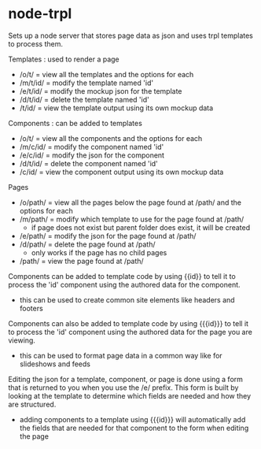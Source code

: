 node-trpl
=========

Sets up a node server that stores page data as json and uses trpl templates to process them.

Templates : used to render a page
- /o/t/ = view all the templates and the options for each
- /m/t/id/ = modify the template named 'id'
- /e/t/id/ = modify the mockup json for the template
- /d/t/id/ = delete the template named 'id'
- /t/id/ = view the template output using its own mockup data

Components : can be added to templates
- /o/t/ = view all the components and the options for each
- /m/c/id/ = modify the component named 'id'
- /e/c/id/ = modify the json for the component
- /d/t/id/ = delete the component named 'id'
- /c/id/ = view the component output using its own mockup data

Pages
- /o/path/ = view all the pages below the page found at /path/ and the options for each
- /m/path/ = modify which template to use for the page found at /path/
  - if page does not exist but parent folder does exist, it will be created
- /e/path/ = modify the json for the page found at /path/
- /d/path/ = delete the page found at /path/
  - only works if the page has no child pages
- /path/ = view the page found at /path/

Components can be added to template code by using {{id}} to tell it to process the 'id' component using the authored data for the component.
- this can be used to create common site elements like headers and footers

Components can also be added to template code by using {{{id}}} to tell it to process the 'id' component using the authored data for the page you are viewing.
- this can be used to format page data in a common way like for slideshows and feeds

Editing the json for a template, component, or page is done using a form that is returned to you when you use the /e/ prefix.  This form is built by looking at the template to determine which fields are needed and how they are structured.
- adding components to a template using {{{id}}} will automatically add the fields that are needed for that component to the form when editing the page
